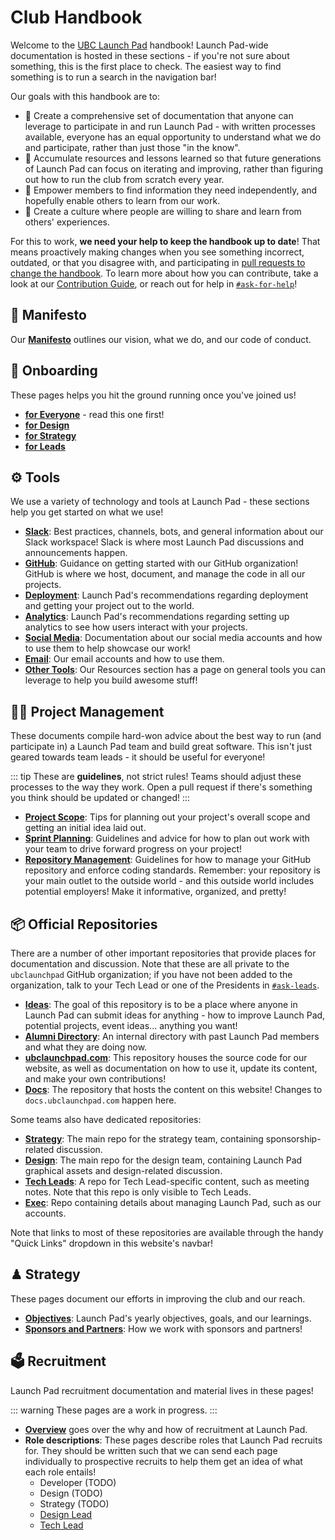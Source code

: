 # Club Handbook

Welcome to the [UBC Launch Pad](https://ubclaunchpad.com/) handbook! Launch Pad-wide documentation is hosted in these sections - if you're not sure about something, this is the first place to check. The easiest way to find something is to run a search in the navigation bar!

Our goals with this handbook are to:

* 📝 Create a comprehensive set of documentation that anyone can leverage to participate in and run Launch Pad - with written processes available, everyone has an equal opportunity to understand what we do and participate, rather than just those "in the know".
* 🧠 Accumulate resources and lessons learned so that future generations of Launch Pad can focus on iterating and improving, rather than figuring out how to run the club from scratch every year.
* 💪 Empower members to find information they need independently, and hopefully enable others to learn from our work.
* 💬 Create a culture where people are willing to share and learn from others' experiences.

For this to work, **we need your help to keep the handbook up to date**! That means proactively making changes when you see something incorrect, outdated, or that you disagree with, and participating in [pull requests to change the handbook](https://github.com/ubclaunchpad/docs/pulls). To learn more about how you can contribute, take a look at our [Contribution Guide](/CONTRIBUTING.md), or reach out for help in [`#ask-for-help`](https://ubclaunchpad.slack.com/messages/CJXM08QBB)!

## 🔖 Manifesto

Our [**Manifesto**](manifesto.md) outlines our vision, what we do, and our code of conduct.

## 🚀 Onboarding <Badge type="tip" text="new"/>

These pages helps you hit the ground running once you've joined us!

* [**for Everyone**](./onboarding/everyone.md) - read this one first!
* [**for Design**](./onboarding/design.md)
* [**for Strategy**](./onboarding/strategy.md)
* [**for Leads**](./onboarding/leads.md)

## ⚙️ Tools

We use a variety of technology and tools at Launch Pad - these sections help you get started on what we use!

* [**Slack**](./tools/slack.md): Best practices, channels, bots, and general information about our Slack workspace! Slack is where most Launch Pad discussions and announcements happen.
* [**GitHub**](./tools/github.md): Guidance on getting started with our GitHub organization! GitHub is where we host, document, and manage the code in all our projects.
* [**Deployment**](./tools/deployment.md): Launch Pad's recommendations regarding deployment and getting your project out to the world.
* [**Analytics**](./tools/analytics.md): Launch Pad's recommendations regarding setting up analytics to see how users interact with your projects.
* [**Social Media**](./tools/social-media.md): Documentation about our social media accounts and how to use them to help showcase our work!
* [**Email**](./tools/email.md): Our email accounts and how to use them.
* [**Other Tools**](../resources/tools.md): Our Resources section has a page on general tools you can leverage to help you build awesome stuff!

## 👨‍💼 Project Management <Badge type="tip" text="updated"/>

These documents compile hard-won advice about the best way to run (and participate in) a Launch Pad team and build great software. This isn't just geared towards team leads - it should be useful for everyone!

::: tip
These are **guidelines**, not strict rules! Teams should adjust these processes to the way they work. Open a pull request if there's something you think should be updated or changed!
:::

* [**Project Scope**](./project-management/scope.md): Tips for planning out your project's overall scope and getting an initial idea laid out.
* [**Sprint Planning**](./project-management/sprints.md): Guidelines and advice for how to plan out work with your team to drive forward progress on your project!
* [**Repository Management**](./project-management/repositories.md): Guidelines for how to manage your GitHub repository and enforce coding standards. Remember: your repository is your main outlet to the outside world - and this outside world includes potential employers! Make it informative, organized, and pretty!

## 📦 Official Repositories

There are a number of other important repositories that provide places for documentation and discussion. Note that these are all private to the `ubclaunchpad` GitHub organization; if you have not been added to the organization, talk to your Tech Lead or one of the Presidents in [`#ask-leads`](https://ubclaunchpad.slack.com/messages/CK935RD3Q/).

* [**Ideas**](https://github.com/ubclaunchpad/ideas): The goal of this repository is to be a place where anyone in Launch Pad can submit ideas for anything - how to improve Launch Pad, potential projects, event ideas... anything you want!
* [**Alumni Directory**](https://github.com/ubclaunchpad/alumni-directory): An internal directory with past Launch Pad members and what they are doing now.
* [**ubclaunchpad.com**](https://github.com/ubclaunchpad/ubclaunchpad.com): This repository houses the source code for our website, as well as documentation on how to use it, update its content, and make your own contributions!
* [**Docs**](https://github.com/ubclaunchpad/ideas): The repository that hosts the content on this website! Changes to `docs.ubclaunchpad.com` happen here.

Some teams also have dedicated repositories:

* [**Strategy**](https://github.com/ubclaunchpad/strategy): The main repo for the strategy team, containing sponsorship-related discussion.
* [**Design**](https://github.com/ubclaunchpad/design): The main repo for the design team, containing Launch Pad graphical assets and design-related discussion.
* [**Tech Leads**](https://github.com/ubclaunchpad/tech-leads): A repo for Tech Lead-specific content, such as meeting notes. Note that this repo is only visible to Tech Leads.
* [**Exec**](https://github.com/ubclaunchpad/exec): Repo containing details about managing Launch Pad, such as our accounts.

Note that links to most of these repositories are available through the handy "Quick Links" dropdown in this website's navbar!

## ♟ Strategy

These pages document our efforts in improving the club and our reach.

* [**Objectives**](./strategy/objectives.md): Launch Pad's yearly objectives, goals, and our learnings.
* [**Sponsors and Partners**](./strategy/sponsors-and-partners.md): How we work with sponsors and partners!

## 🗳️ Recruitment <Badge type="tip" text="new"/>

Launch Pad recruitment documentation and material lives in these pages!

::: warning
These pages are a work in progress.
:::

* [**Overview**](/handbook/recruitment/overview.md) goes over the why and how of recruitment at Launch Pad.
* **Role descriptions**: These pages describe roles that Launch Pad recruits for. They should be written such that we can send each page individually to prospective recruits to help them get an idea of what each role entails!
  * Developer (TODO)
  * Design (TODO)
  * Strategy (TODO)
  * [Design Lead](./recruitment/design-lead.md)
  * [Tech Lead](./recruitment/tech-lead.md)
